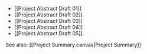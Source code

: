 - [[Project Abstract Draft 01]]
- [[Project Abstract Draft 02]]
- [[Project Abstract Draft 03]]
- [[Project Abstract Draft 04]]
- [[Project Abstract Draft 05]]

See also:
[[Project Summary.canvas|Project Summary]]